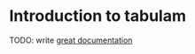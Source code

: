 # Introduction to tabulam

TODO: write [great documentation](http://jacobian.org/writing/great-documentation/what-to-write/)
